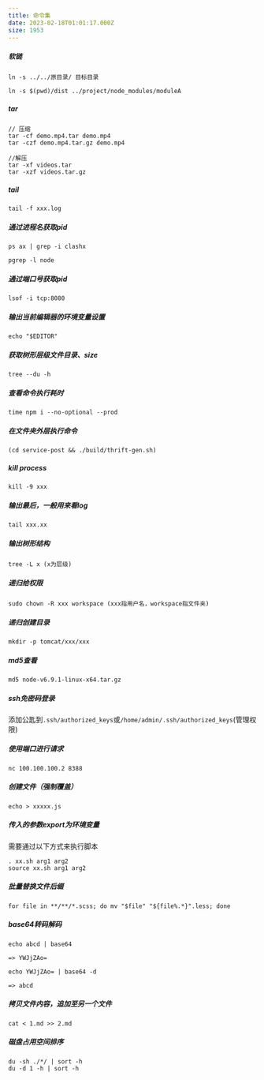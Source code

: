 ```yaml
---
title: 命令集
date: 2023-02-18T01:01:17.000Z
size: 1953
---
```

##### 软链

```shell
ln -s ../../原目录/ 目标目录

ln -s $(pwd)/dist ../project/node_modules/moduleA
```

##### tar

```shell
// 压缩
tar -cf demo.mp4.tar demo.mp4
tar -czf demo.mp4.tar.gz demo.mp4

//解压
tar -xf videos.tar
tar -xzf videos.tar.gz
```

##### tail

```shell
tail -f xxx.log
```

##### 通过进程名获取pid

```shell
ps ax | grep -i clashx

pgrep -l node
```

##### 通过端口号获取pid

```shell
lsof -i tcp:8080
```

##### 输出当前编辑器的环境变量设置

```shell
echo "$EDITOR"
```

##### 获取树形层级文件目录、size

```shell
tree --du -h
```

##### 查看命令执行耗时

```shell
time npm i --no-optional --prod
```

##### 在文件夹外层执行命令

```shell
(cd service-post && ./build/thrift-gen.sh)
```

##### kill process
```shell
kill -9 xxx
```
##### 输出最后，一般用来看log
```shell
tail xxx.xx
```
##### 输出树形结构
```shell
tree -L x (x为层级)
```

##### 递归给权限
```shell
sudo chown -R xxx workspace (xxx指用户名，workspace指文件夹)
```

##### 递归创建目录
```shell
mkdir -p tomcat/xxx/xxx
```

##### md5查看
```shell
md5 node-v6.9.1-linux-x64.tar.gz
```

##### ssh免密码登录
添加公匙到`.ssh/authorized_keys`或`/home/admin/.ssh/authorized_keys`(管理权限)

##### 使用端口进行请求
```shell
nc 100.100.100.2 8388
```

##### 创建文件（强制覆盖）
```shell
echo > xxxxx.js
```

##### 传入的参数export为环境变量
需要通过以下方式来执行脚本
```shell
. xx.sh arg1 arg2
source xx.sh arg1 arg2
```

##### 批量替换文件后缀
```shell
for file in **/**/*.scss; do mv "$file" "${file%.*}".less; done
```

##### base64转码解码
```shell
echo abcd | base64 

=> YWJjZAo=

echo YWJjZAo= | base64 -d

=> abcd
```

##### 拷贝文件内容，追加至另一个文件

```shell
cat < 1.md >> 2.md
```

##### 磁盘占用空间排序
```
du -sh ./*/ | sort -h
du -d 1 -h | sort -h
```
